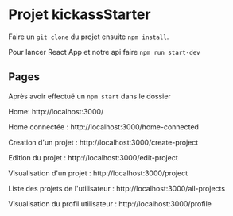 # Projet kickassStarter

Faire un `git clone` du projet ensuite `npm install`.

Pour lancer React App et notre api faire `npm run start-dev`

## Pages

Après avoir effectué un `npm start` dans le dossier

Home:
http://localhost:3000/

Home connectée :
http://localhost:3000/home-connected

Creation d'un projet :
http://localhost:3000/create-project

Edition du projet :
http://localhost:3000/edit-project

Visualisation d'un projet :
http://localhost:3000/project

Liste des projets de l'utilisateur :
http://localhost:3000/all-projects

Visualisation du profil utilisateur :
http://localhost:3000/profile
